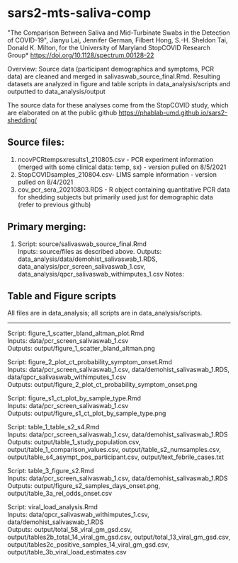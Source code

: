 # sars2-mts-saliva-comp
"The Comparison Between Saliva and Mid-Turbinate Swabs in the Detection of COVID-19", Jianyu Lai, Jennifer German, Filbert Hong, S.-H. Sheldon Tai, Donald K. Milton, for the University of Maryland StopCOVID Research Group*
https://doi.org/10.1128/spectrum.00128-22

Overview:
Source data (participant demographics and symptoms, PCR data) are cleaned and merged in salivaswab_source_final.Rmd.
Resulting datasets are analyzed in figure and table scripts in data_analysis/scripts and outputted to data_analysis/output

The source data for these analyses come from the StopCOVID study, which are elaborated on at the public github https://phablab-umd.github.io/sars2-shedding/

## Source files:
1. ncovPCRtempsxresults1_210805.csv - PCR experiment information (merged with some clinical data: temp, sx) - version pulled on 8/5/2021
2. StopCOVIDsamples_210804.csv- LIMS sample information - version pulled on 8/4/2021
3. cov_pcr_sera_20210803.RDS - R object containing quantitative PCR data for shedding subjects but primarily used just for demographic data
(refer to previous github)

## Primary merging:

1. Script: source/salivaswab_source_final.Rmd  
Inputs: source/files as described above.
Outputs: data_analysis/data/demohist_salivaswab_1.RDS, data_analysis/pcr_screen_salivaswab_1.csv, data_analysis/qpcr_salivaswab_withimputes_1.csv
Notes: 

## Table and Figure scripts
All files are in data_analysis; all scripts are in data_analysis/scripts.

---
Script: figure_1_scatter_bland_altman_plot.Rmd  
Inputs: data/pcr_screen_salivaswab_1.csv  
Outputs: output/figure_1_scatter_bland_altman.png

Script: figure_2_plot_ct_probability_symptom_onset.Rmd  
Inputs: data/pcr_screen_salivaswab_1.csv, data/demohist_salivaswab_1.RDS, data/qpcr_salivaswab_withimputes_1.csv  
Outputs: output/figure_2_plot_ct_probability_symptom_onset.png

Script: figure_s1_ct_plot_by_sample_type.Rmd  
Inputs: data/pcr_screen_salivaswab_1.csv  
Outputs: output/figure_s1_ct_plot_by_sample_type.png

Script: table_1_table_s2_s4.Rmd  
Inputs: data/pcr_screen_salivaswab_1.csv, data/demohist_salivaswab_1.RDS  
Outputs: output/table_1_study_population.csv, output/table_1_comparison_values.csv, output/table_s2_numsamples.csv, output/table_s4_asympt_pos_participant.csv, output/text_febrile_cases.txt

Script: table_3_figure_s2.Rmd  
Inputs: data/pcr_screen_salivaswab_1.csv, data/demohist_salivaswab_1.RDS  
Outputs: output/figure_s2_samples_days_onset.png, output/table_3a_rel_odds_onset.csv

Script: viral_load_analysis.Rmd  
Inputs: data/qpcr_salivaswab_withimputes_1.csv, data/demohist_salivaswab_1.RDS  
Outputs: output/total_58_viral_gm_gsd.csv, output/tables2b_total_14_viral_gm_gsd.csv, output/total_13_viral_gm_gsd.csv, output/tables2c_positive_samples_14_viral_gm_gsd.csv, output/table_3b_viral_load_estimates.csv

